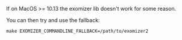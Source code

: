 If on MacOS >= 10.13 the exomizer lib doesn't work for some reason.

You can then try and use the fallback:

    make EXOMIZER_COMMANDLINE_FALLBACK=/path/to/exomizer2
   